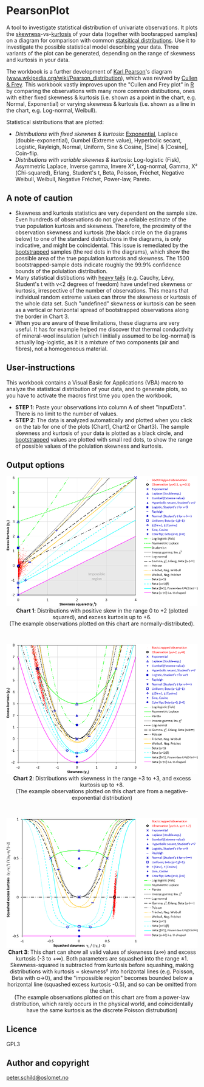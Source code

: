 # PearsonPlot
A tool to investigate statistical distribution of univariate observations. It plots the [skewness](https://en.wikipedia.org/wiki/Skewness)-vs-[kurtosis](https://en.wikipedia.org/wiki/Kurtosis) of your data (together with bootsrapped samples) on a diagram for comparison with common [statsitical distributions](https://en.wikipedia.org/wiki/List_of_probability_distributions). Use it to investigate the possible statistical model describing your data. Three variants of the plot can be generated, depending on the range of skewness and kurtosis in your data.

The workbook is a further development of [Karl Pearson](https://en.wikipedia.org/wiki/Karl_Pearson)'s diagram (www.wikipedia.org/wiki/Pearson_distribution), which was revived by [Cullen & Frey](https://www.springer.com/gp/book/9780306459566). This workbook vastly improves upon the "Cullen and Frey plot" in [R](https://cran.r-project.org/web/packages/fitdistrplus/vignettes/paper2JSS.pdf) by comparing the observations with many more common distibutions, ones with either fixed skewness & kurtosis (i.e. shown as a point in the chart, e.g. Normal, Exponential) or varying skewness & kurtosis (i.e. shown as a line in the chart, e.g. Log-normal, Weibull).

Statistical sistributions that are plotted: 
- *Distributions with fixed skewnes & kurtosis*: [Exponential](https://en.wikipedia.org/wiki/Exponential_distribution), Laplace (double-exponential), Gumbel (Extreme value), Hyperbolic secant, Logistic, Rayleigh, Normal, Uniform, Sine & Cosine, |Sine| & |Cosine|, Coin-flip.
- *Distributions with variable skewnes & kurtosis*: Log-logistic (Fisk), Asymmetric Laplace, Inverse gamma, Invere Χ², Log-normal, Gamma, Χ² (Chi-squared), Erlang, Student's t, Beta, Poisson, Fréchet, Negative Weibull, Weibull, Negative Fréchet, Power-law, Pareto.

## A note of caution
- Skewness and kurtosis statistics are very dependent on the sample size. Even hundreds of observations do not give a reliable estimate of the true population kurtosis and skewness. Therefore, the proximity of the observation skewness and kurtosis (the black circle on the diagrams below) to one of the standard distributions in the diagrams, is only indicative, and might be coincidental. This issue is remediated by the [bootstrapped](https://en.wikipedia.org/wiki/Bootstrapping_(statistics)) samples (the red dots in the diagrams), which show the possible area of the true population kurtosis and skewness. The 1500 bootstrapped-sample dots indicate roughly the 99.9% confidence bounds of the polulation distribution.
- Many statistical distibutions with [heavy tails](https://en.wikipedia.org/wiki/Heavy-tailed_distribution) (e.g. Cauchy, Lévy, Student's t with v<2 degrees of freedom) have undefined skewness or kurtosis, irrespective of the number of observations. This means that individual random extreme values can throw the skewness or kurtosis of the whole data set. Such "undefined" skewness or kurtosis can be seen as a vertical or horizontal spread of bootstrapped observations along the border in Chart 3.
- When you are aware of these limitations, these diagrams are very useful. It has for example helped me discover that thermal conductivity of mineral-wool insulation (which I initially assumed to be log-normal) is actually log-logistic, as it is a mixture of two components (air and fibres), not a homogeneous material.

## User-instructions
This workbook contains a Visual Basic for Applications (VBA) macro to analyze the statistical distribution of your data, and to generate plots, so you have to activate the macros first time you open the workbook.
- <b>STEP 1</b>: Paste your observations into column A of sheet "InputData". There is no limit to the number of values.
- <b>STEP 2</b>: The data is analyzed automatically and plotted when you click on the tab for one of the plots (Chart1, Chart2 or Chart3). The sample skewness and kurtosis of your data is plotted as a black circle, and [bootstrapped](https://en.wikipedia.org/wiki/Bootstrapping_(statistics)) values are plotted with small red dots, to show the range of possible values of the polulation skewness and kurtosis.

## Output options
<p align="center"><img src="images/Chart1.png" alt="Chart 1"/><br/>
<b>Chart 1</b>: Distributions with positive skew in the range 0 to +2 (plotted squared), and excess kurtosis up to +6.<br/>(The example observations plotted on this chart are normally-distributed).</p>
<br/>
<p align="center"><img src="images/Chart2.png" alt="Chart 2"/><br/>
<b>Chart 2</b>: Distributions with skewness in the range +3 to +3, and excess kurtosis up to +8.<br/>(The example observations plotted on this chart are from a negative-exponential distribution)</p>
<br/>
<p align="center"><img src="images/Chart3.png" alt="Chart 3"/><br/>
<b>Chart 3</b>: This chart can show all valid values of skewness (±&infin;) and excess kurtosis (-3 to +&infin;). Both parameters are squashed into the range ±1. Skewness-squared is subtracted from kurtosis before squashing, making distributions with kurtosis &Proportional; skewness² into horizontal lines (e.g. Poisson, Beta with &alpha;&rarr;0), and the "impossible region" becomes bounded below a horizontal line (squashed excess kurtosis -0.5), and so can be omitted from the chart.<br/>(The example observations plotted on this chart are from a power-law distribution, which rarely occurs in the physical world, and coincidentally have the same kurtosis as the discrete Poisson distrubution)</p>

## Licence
GPL3

## Author and copyright
peter.schild@oslomet.no 
